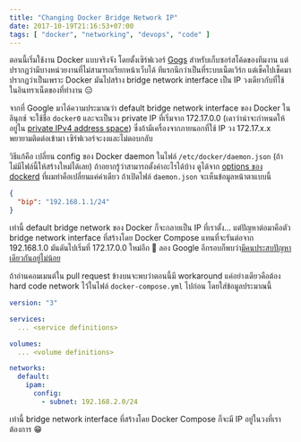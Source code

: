 ```yaml
---
title: "Changing Docker Bridge Network IP"
date: 2017-10-19T21:16:53+07:00
tags: [ "docker", "networking", "devops", "code" ]
---
```


ตอนนี้เริ่มใช้งาน Docker แบบจริงจัง โดยตั้งเซิร์ฟเวอร์ [Gogs](https://gogs.io/) สำหรับเก็บซอร์สโค้ดของทีมงาน แต่ปรากฏว่ามีบางหน่วยงานที่ไม่สามารถเรียกหน้าเว็บได้ ทีแรกนึกว่าเป็นที่ระบบเน็ตเวิร์ก แต่เช็คไปเช็คมาปรากฏว่าเป็นเพราะ Docker มันไปสร้าง bridge network interface เป็น IP วงเดียวกับที่ใช้ในอินทราเน็ตของที่ทำงาน 😑

จากที่ Google มาได้ความประมาณว่า default bridge network interface ของ Docker ในลินุกซ์ จะใช้ชื่อ `docker0` และจะเป็นวง private IP ที่เริ่มจาก 172.17.0.0 (เดาว่าน่าจะกำหนดให้อยู่ใน [private IPv4 address space](https://en.wikipedia.org/wiki/Private_network)) ซึ่งถ้ามีเครื่องจากภายนอกที่ใช้ IP วง 172.17.x.x พยายามติดต่อเข้ามา เซิร์ฟเวอร์จะงงและไม่ตอบกลับ

<!--more-->

วิธีแก้คือ เปลี่ยน config ของ Docker daemon ในไฟล์ `/etc/docker/daemon.json` (ถ้าไม่มีไฟล์นี้ให้สร้างใหม่ได้เลย) ถ้าอยากรู้ว่าสามารถตั้งค่าอะไรได้บ้าง ดูได้จาก [options ของ dockerd](https://docs.docker.com/engine/reference/commandline/dockerd/) ที่ผมทำคือเปลี่ยนแค่ค่าเดียว ถ้าเปิดไฟล์ `daemon.json` จะเห็นข้อมูลหน้าตาแบบนี้

```json
{
  "bip": "192.168.1.1/24"
}
```

เท่านี้ default bridge network ของ Docker ก็จะกลายเป็น IP ที่เราตั้ง&hellip; แต่ปัญหาต่อมาคือตัว bridge network interface ที่สร้างโดย Docker Compose แทนที่จะรันต่อจาก 192.168.1.0 มันดันไปเริ่มที่ 172.17.0.0 ใหม่อีก 🤣 ลอง Google อีกรอบก็พบว่า[มีคนประสบปัญหาเดียวกันอยู่ไม่น้อย](https://github.com/moby/moby/pull/29376)

ถ้าอ่านคอมเมนต์ใน pull request ข้างบนจะพบว่าตอนนี้มี workaround แค่อย่างเดียวคือต้อง hard code network ไว้ในไฟล์ `docker-compose.yml` ไปก่อน โดยใส่ข้อมูลประมาณนี้

```yaml
version: "3"

services:
  ... <service definitions>

volumes:
  ... <volume definitions>

networks:
  default:
    ipam:
      config:
        - subnet: 192.168.2.0/24
```

เท่านี้ bridge network interface ที่สร้างโดย Docker Compose ก็จะมี IP อยู่ในวงที่เราต้องการ 😁
